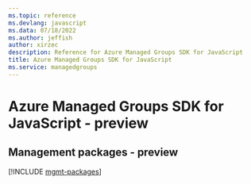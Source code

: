 ```yaml
---
ms.topic: reference
ms.devlang: javascript
ms.data: 07/18/2022
ms.author: jeffish
author: xirzec
description: Reference for Azure Managed Groups SDK for JavaScript
title: Azure Managed Groups SDK for JavaScript
ms.service: managedgroups
---
```

# Azure Managed Groups SDK for JavaScript - preview

## Management packages - preview
[!INCLUDE [mgmt-packages](managed-groups-mgmt-index.md)]

